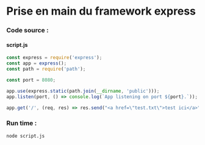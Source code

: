 # Prise en main du framework express

### Code source :
#### script.js
```javascript
const express = require('express');
const app = express();
const path = require('path');

const port = 8080;

app.use(express.static(path.join(__dirname, 'public')));
app.listen(port, () => console.log(`App listening on port ${port}.`));

app.get('/', (req, res) => res.send("<a href=\"test.txt\">test ici</a>"));
```

### Run time :
```
node script.js
```
